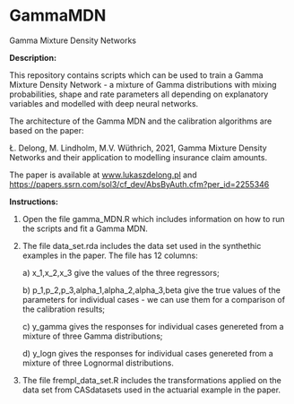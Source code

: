 # GammaMDN
Gamma Mixture Density Networks

**Description:**

This repository contains scripts which can be used to train a Gamma Mixture Density Network - a mixture of Gamma distributions with mixing probabilities, shape and rate parameters all depending on explanatory variables and modelled with deep neural networks.

The architecture of the Gamma MDN and the calibration algorithms are based on the paper:

Ł. Delong, M. Lindholm, M.V. W&uuml;thrich, 2021, Gamma Mixture Density Networks and their application to modelling insurance claim amounts.

The paper is available at www.lukaszdelong.pl and https://papers.ssrn.com/sol3/cf_dev/AbsByAuth.cfm?per_id=2255346

**Instructions:**

1. Open the file gamma_MDN.R which includes information on how to run the scripts and fit a Gamma MDN.

2. The file data_set.rda includes the data set used in the synthethic examples in the paper. The file has 12 columns:

    a) x_1,x_2,x_3 give the values of the three regressors;

    b) p_1,p_2,p_3,alpha_1,alpha_2,alpha_3,beta give the true values of the parameters for individual cases - we can use them for a comparison of the calibration results;

    c) y_gamma gives the responses for individual cases genereted from a mixture of three Gamma distributions;

    d) y_logn gives the responses for individual cases genereted from a mixture of three Lognormal distributions.
    
3. The file frempl_data_set.R includes the transformations applied on the data set from CASdatasets used in the actuarial example in the paper.
